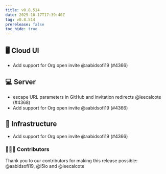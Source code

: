 ```yaml
---
title: v0.8.514
date: 2025-10-17T17:39:40Z
tag: v0.8.514
prerelease: false
toc_hide: true
---
```


## 🖥 Cloud UI

- Add support for Org open invite @aabidsofi19 (#4366)

## 💻 Server

- escape URL parameters in GitHub and invitation redirects @leecalcote (#4368)
- Add support for Org open invite @aabidsofi19 (#4366)

## 🦴 Infrastructure

- Add support for Org open invite @aabidsofi19 (#4366)

### 👨🏽‍💻 Contributors

Thank you to our contributors for making this release possible:
@aabidsofi19, @l5io and @leecalcote

